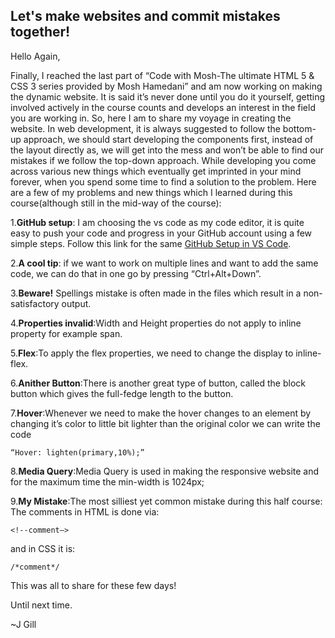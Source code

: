 ## Let's make websites and commit mistakes together!
Hello Again,

Finally, I reached the last part of “Code with Mosh-The ultimate HTML 5 & CSS 3 series provided by Mosh Hamedani” and am now working on making the dynamic website. It is said it’s never done until you do it yourself, getting involved actively in the course counts and develops an interest in the field you are working in. So, here I am to share my voyage in creating the website. In web development, it is always suggested to follow the bottom-up approach, we should start developing the components first, instead of the layout directly as, we will get into the mess and won’t be able to find our mistakes if we follow the top-down approach. While developing you come across various new things which eventually get imprinted in your mind forever, when you spend some time to find a solution to the problem. Here are a few of my problems and new things which I learned during this course(although still in the mid-way of the course):

1.**GitHub setup**: I am choosing the vs code as my code editor, it is quite easy to push your code and progress in your GitHub account using a few simple steps. Follow this link for the same [GitHub Setup in VS Code](https://code.visualstudio.com/docs/sourcecontrol/github).

2.**A cool tip**: if we want to work on multiple lines and want to add the same code, we can do that in one go by pressing “Ctrl+Alt+Down”.

3.**Beware!** Spellings mistake is often made in the files which result in a non-satisfactory output.

4.**Properties invalid**:Width and Height properties do not apply to inline property for example span.

5.**Flex**:To apply the flex properties, we need to change the display to inline-flex.

6.**Anither Button**:There is another great type of button, called the block button which gives the full-fedge length to the button.

7.**Hover**:Whenever we need to make the hover changes to an element by changing it’s color to little bit lighter than the original color we can write the code 
```
“Hover: lighten(primary,10%);”
```
8.**Media Query**:Media Query is used in making the responsive website and for the maximum time the min-width is 1024px;

9.**My Mistake**:The most silliest yet common mistake during this half course: The comments in HTML is done via:
```
<!--comment–> 
```
and in CSS it is:
```
/*comment*/
```

This was all to share for these few days!

Until next time.

~J Gill
